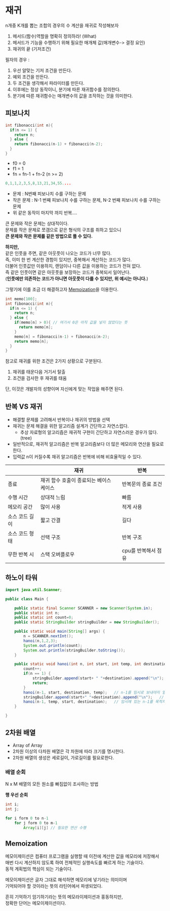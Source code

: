 # 재귀    
n개중 K개를 뽑는 조합의 경우의 수 계산을 재귀로 작성해보자    
  
1. 메서드(함수)역할을 명확히 정의하라! (What)       
2. 메서드가 기능을 수행하기 위해 필요한 매개체 값(매개변수-> 결정 요인)   
3. 재귀의 끝 (기저조건)   

필자의 경우 :    
1. 우선 알맞는 기저 조건을 만든다.  
2. 예외 조건을 만든다.    
3. 두 조건을 생각해서 파라미터를 만든다.    
4. 이후에는 정상 동작이니, 분기에 따른 재귀함수를 정의한다.    
4. 분기에 따른 재귀함수는 매개변수의 값을 조작하는 것을 의미한다.  

## 피보나치

```c++
int fibonacci(int n){
  if(n <= 1) {
    return n;
  } else {
    return fibonacci(n-1) + fibonacci(n-2);
  }
}
```

* f0 = 0   
* f1 = 1   
* fn = fn-1 + fn-2 (n >= 2)  

```c++
0,1,1,2,3,5,8,13,21,34,55....
```

* 문제 : N번째 피보나치 수를 구하는 문제  
* 작은 문제 : N-1 번째 피보나치 수를 구하는 문제, N-2 번째 피보나치 수를 구하는 문제 
* 위 같은 동작이 마지막 까지 반복....

큰 문제와 작은 문제는 상대적이다.      
문제를 작은 문제로 쪼갬으로 같은 형식의 구조를 취하고 있으니     
**큰 문제와 작은 문제를 같은 방법으로 풀 수 있다.**    
   
**하지만,**     
같은 인풋을 주면, 같은 아웃풋이 나오는 코드가 너무 많다.     
즉, 이미 한 번 계산한 경험이 있지만, 중복해서 계산하는 코드가 많다.    
더불어 인풋값만 이용하지, 랜덤이나 다른 값을 이용하는 코드가 전혀 없다.   
즉 같은 인풋이면 같은 아웃풋을 보장하는 코드가 중복되서 일어난다.  
(**인풋에만 의존하는 코드가 아니면 아웃풋이 다를 수 있지만, 위 예시는 아니다.**)        

그렇기에 이를 조금 더 해결하고자 [Memoization](#memoization)을 이용한다.   

```c++
int memo[100];
int fibonacci(int n){
  if(n <= 1) {
    return n;
  } else {
    if(memo[n] > 0){ // 여기서 0은 아직 값을 넣지 않았다는 뜻
      return memo[n];
    }
    memo[n] = fibonacci(n-1) + fibonacci(n-2); 
    return memo[n];
  }
}
```

참고로 재귀를 위한 조건은 2가지 상황으로 구분된다.  
  
1. 재귀를 태운다음 거기서 탈출
2. 조건을 검사한 후 재귀를 태움
  
단, 이것은 개발자의 성향이며 자신에게 맞는 작업을 해주면 된다.     

## 반복 VS 재귀   
* 해결할 문제를 고려해서 반복이나 재귀의 방법을 선택     
* 재귀는 문제 해결을 위한 알고리즘 설계가 간단하고 자연스럽다.   
    * 추상 자료형의 알고리즘은 재귀적 구현이 간단하고 자연스러운 경우가 많다.(tree)    
* 일반적으로, 재귀적 알고리즘은 반복 알고리즘보다 더 많은 메모리와 연산을 필요로 한다.   
* 입력값 n이 커질수록 재귀 알고리즘은 반복에 비해 비효율적일 수 있다.   

||재귀|반복|
|-|---|----|
|종료|재귀 함수 호출이 종료되는 베이스 케이스|반복문의 종료 조건|
|수행 시간|상대적 느림|빠름|
|메모리 공간|많이 사용|적게 사용|
|소스 코드 길이|짧고 간결|길다|
|소스 코드 형태|선택 구조|반복 구조|
|무한 반복 시|스택 오버플로우|cpu를 반복해서 점유|

## 하노이 타워  

```java
import java.util.Scanner;

public class Main {

    public static final Scanner SCANNER = new Scanner(System.in);
    public static int n;
    public static int count=0;
    public static StringBuilder stringBuilder = new StringBuilder();

    public static void main(String[] args) {
        n = SCANNER.nextInt();
        hanoi(n,1,2,3);
        System.out.println(count);
        System.out.println(stringBuilder.toString());
    }

    public static void hanoi(int n, int start, int temp, int destination){
        count++;
        if(n == 1) {
            stringBuilder.append(start+ " "+destination).append("\n");
            return;
        }
        hanoi(n-1, start, destination, temp);   // n-1를 임시로 보내야지 일단. , 한 칸위 접시들은 알아서 돌겠지
        stringBuilder.append(start+" "+destination).append("\n");   // 나를 최종으로 보냄(가장 큰놈)  
        hanoi(n-1, temp, start, destination);   // 임시에 있는 n-1를 목적지로 보내야지 , 한 칸위 접시들은 알아서 돌겠지  
    }

}
```

## 2차원 배열   
* Array of Array  
* 2차원 이상의 다차원 배열은 각 차원에 따라 크기를 명시한다.   
* 2차원 배열의 생성은 세로길이, 가로길이를 필요로한다.  

### 배열 순회  
N x M 배열의 모든 원소를 빠짐없이 조사하는 방법 

**행 우선 순회**
```java
int i;
int j;

for i form 0 to n-1
    for j form 0 to m-1
        Array[i][j] // 필요한 연산 수행 
```


## Memoization    
메모이제이션은 컴퓨터 프로그램을 실행할 때 이전에 계산한 값을 메모리에 저장해서     
매번 다시 계산하지 않도록 하여 전체적인 실행속도를 빠르게 하는 기술이다.     
동적 계획법의 핵심이 되는 기술이다.     
   
메모이제이션은 글자 그대로 해석하면 메모리에 넣기라는 의미이며       
기억되어야 할 것이라는 뜻의 라틴어에서 파생되었다.     
  
흔히 기억하기 암기하기라는 뜻의 메모라이제이션과 홍동하지만,     
정확한 단어는 메모이제이션이다.     


